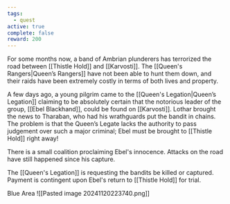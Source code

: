 ```yaml
---
tags:
  - quest
active: true
complete: false
reward: 200
---
```

For some months now, a band of Ambrian plunderers has terrorized the road between [[Thistle Hold]] and [[Karvosti]]. The [[Queen's Rangers|Queen’s Rangers]] have not been able to hunt them down, and their raids have been extremely costly in terms of both lives and property.

A few days ago, a young pilgrim came to the [[Queen's Legation|Queen’s Legation]] claiming to be absolutely certain that the notorious leader of the group, [[Ebel Blackhand]], could be found on [[Karvosti]]. Lothar brought the news to Tharaban, who had his wrathguards put the bandit in chains. The problem is that the Queen’s Legate lacks the authority to pass judgement over such a major criminal; Ebel must be brought to [[Thistle Hold]] right away!

There is a small coalition proclaiming Ebel's innocence. Attacks on the road have still happened since his capture.

The [[Queen's Legation]] is requesting the bandits be killed or captured. Payment is contingent upon Ebel's return to [[Thistle Hold]] for trial.

Blue Area
![[Pasted image 20241120223740.png]]